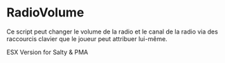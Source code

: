 # RadioVolume

Ce script peut changer le volume de la radio et le canal de la radio via des raccourcis clavier que le joueur peut attribuer lui-même.

ESX Version for Salty & PMA 
